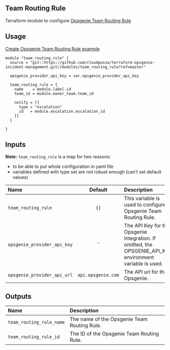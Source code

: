 ##  Team Routing Rule

Terraform module to configure [Opsgenie Team Routing Rule](https://registry.terraform.io/providers/opsgenie/opsgenie/latest/docs/resources/team_routing_rule)


## Usage

[Create Opsgenie Team Routing Rule example](../../examples/team_routing_rule)

```hcl
module "team_routing_rule" {
  source = "git::https://github.com/cloudposse/terraform-opsgenie-incident-management.git//modules/team_routing_rule?ref=master"

  opsgenie_provider_api_key = var.opsgenie_provider_api_key

  team_routing_rule = {
    name    = module.label.id
    team_id = module.owner_team.team_id

    notify = [{
      type = "escalation"
      id   = module.escalation.escalation_id
    }]
  }

}
```

## Inputs

**Note:** `team_routing_rule` is a map for two reasons: 
- to be able to put whole configuration in yaml file
- variables defined with type set are not robust enough (can't set default values)

|  Name                          |  Default                          |  Description                                                                                                                    | Required |
|:-------------------------------|:---------------------------------:|:--------------------------------------------------------------------------------------------------------------------------------|:--------:|
| `team_routing_rule`            | `{}`                              | This variable is used to configure Opsgenie Team Routing Rule.                                                                  | Yes      |
| `opsgenie_provider_api_key`    | ``                                | The API Key for the Opsgenie Integration. If omitted, the OPSGENIE_API_KEY environment variable is used.                        | Yes      |
| `opsgenie_provider_api_url`    | `api.opsgenie.com`                | The API url for the Opsgenie.                                                                                                   | No       |


## Outputs

| Name                        | Description                                 |
|:----------------------------|:--------------------------------------------|
| `team_routing_rule_name`    | The name of the Opsgenie Team Routing Rule.|
| `team_routing_rule_id`      | The ID of the Opsgenie Team Routing Rule.  |
